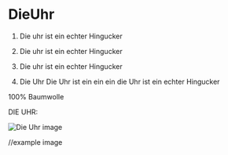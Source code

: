 # DieUhr

1. Die uhr ist ein echter Hingucker

2. Die uhr ist ein echter Hingucker

3. Die uhr ist ein echter Hingucker

4. Die Uhr Die Uhr ist ein ein ein die Uhr ist ein echter Hingucker

100% Baumwolle


DIE UHR:

![Die Uhr image](https://cdn.discordapp.com/attachments/690247858099978344/1044684006496673792/DieUhr.PNG)

//example image
